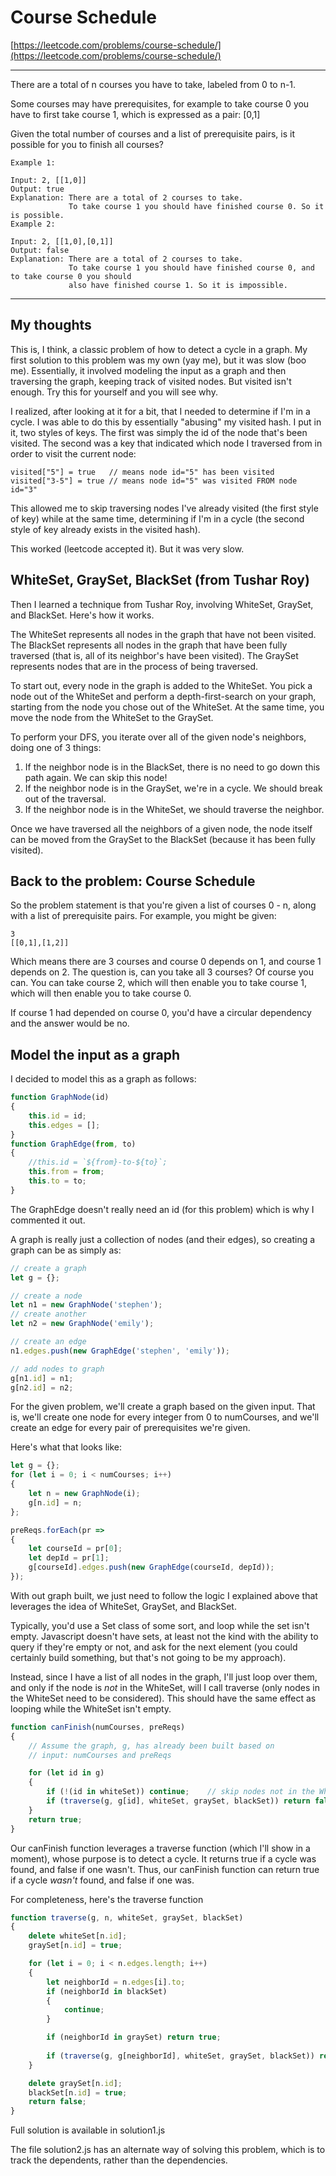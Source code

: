 # Course Schedule

[https://leetcode.com/problems/course-schedule/](https://leetcode.com/problems/course-schedule/)

---
There are a total of n courses you have to take, labeled from 0 to n-1.

Some courses may have prerequisites, for example to take course 0 you have to first take course 1, which is expressed as a pair: [0,1]

Given the total number of courses and a list of prerequisite pairs, is it possible for you to finish all courses?
```
Example 1:

Input: 2, [[1,0]] 
Output: true
Explanation: There are a total of 2 courses to take. 
             To take course 1 you should have finished course 0. So it is possible.
Example 2:

Input: 2, [[1,0],[0,1]]
Output: false
Explanation: There are a total of 2 courses to take. 
             To take course 1 you should have finished course 0, and to take course 0 you should
             also have finished course 1. So it is impossible.
```
---

## My thoughts

This is, I think, a classic problem of how to detect a cycle in a graph.  My first solution to this problem was my own (yay me), but it was slow (boo me).  Essentially, it involved modeling the input as a graph and then traversing the graph, keeping track of visited nodes.  But visited isn't enough.  Try this for yourself and you will see why.

I realized, after looking at it for a bit, that I needed to determine if I'm in a cycle.  I was able to do this by essentially "abusing" my visited hash.  I put in it, two styles of keys.  The first was simply the id of the node that's been visited.  The second was a key that indicated which node I traversed from in order to visit the current node:

```
visited["5"] = true   // means node id="5" has been visited
visited["3-5"] = true // means node id="5" was visited FROM node id="3"
```

This allowed me to skip traversing nodes I've already visited (the first style of key) while at the same time, determining if I'm in a cycle (the second style of key already exists in the visited hash).

This worked (leetcode accepted it).  But it was very slow.

## WhiteSet, GraySet, BlackSet (from Tushar Roy)

Then I learned a technique from Tushar Roy, involving WhiteSet, GraySet, and BlackSet. Here's how it works.

The WhiteSet represents all nodes in the graph that have not been visited.  The BlackSet represents all nodes in the graph that have been fully traversed (that is, all of its neighbor's have been visited).  The GraySet represents nodes that are in the process of being traversed.

To start out, every node in the graph is added to the WhiteSet.  You pick a node out of the WhiteSet and perform a depth-first-search on your graph, starting from the node you chose out of the WhiteSet.  At the same time, you move the node from the WhiteSet to the GraySet.

To perform your DFS, you iterate over all of the given node's neighbors, doing one of 3 things:

1. If the neighbor node is in the BlackSet, there is no need to go down this path again. We can skip this node!
2. If the neighbor node is in the GraySet, we're in a cycle. We should break out of the traversal.
3. If the neighbor node is in the WhiteSet, we should traverse the neighbor.

Once we have traversed all the neighbors of a given node, the node itself can be moved from the GraySet to the BlackSet (because it has been fully visited).

## Back to the problem: Course Schedule

So the problem statement is that you're given a list of courses 0 - n, along with a list of prerequisite pairs.  For example, you might be given:

```
3
[[0,1],[1,2]]
```

Which means there are 3 courses and course 0 depends on 1, and course 1 depends on 2.  The question is, can you take all 3 courses?  Of course you can. You can take course 2, which will then enable you to take course 1, which will then enable you to take course 0.

If course 1 had depended on course 0, you'd have a circular dependency and the answer would be no.

## Model the input as a graph

I decided to model this as a graph as follows:

```javascript
function GraphNode(id)
{
    this.id = id;
    this.edges = [];
}
function GraphEdge(from, to)
{
    //this.id = `${from}-to-${to}`;
    this.from = from;
    this.to = to;        
}
```

The GraphEdge doesn't really need an id (for this problem) which is why I commented it out.

A graph is really just a collection of nodes (and their edges), so creating a graph can be as simply as:

```javascript
// create a graph
let g = {};

// create a node
let n1 = new GraphNode('stephen');
// create another
let n2 = new GraphNode('emily');

// create an edge
n1.edges.push(new GraphEdge('stephen', 'emily'));

// add nodes to graph
g[n1.id] = n1;
g[n2.id] = n2;
```

For the given problem, we'll create a graph based on the given input. That is, we'll create one node for every integer from 0 to numCourses, and we'll create an edge for every pair of prerequisites we're given.

Here's what that looks like:

```javascript
let g = {};
for (let i = 0; i < numCourses; i++)
{
	let n = new GraphNode(i);
	g[n.id] = n;
};

preReqs.forEach(pr =>
{
	let courseId = pr[0];
	let depId = pr[1];
	g[courseId].edges.push(new GraphEdge(courseId, depId));
});
```

With out graph built, we just need to follow the logic I explained above that leverages the idea of WhiteSet, GraySet, and BlackSet.

Typically, you'd use a Set class of some sort, and loop while the set isn't empty.  Javascript doesn't have sets, at least not the kind with the ability to query if they're empty or not, and ask for the next element (you could certainly build something, but that's not going to be my approach).

Instead, since I have a list of all nodes in the graph, I'll just loop over them, and only if the node is *not* in the WhiteSet, will I call traverse (only nodes in the WhiteSet need to be considered).  This should have the same effect as looping while the WhiteSet isn't empty.  

```javascript
function canFinish(numCourses, preReqs)
{
    // Assume the graph, g, has already been built based on
    // input: numCourses and preReqs

    for (let id in g)
    {
        if (!(id in whiteSet)) continue;	// skip nodes not in the WhiteSet
        if (traverse(g, g[id], whiteSet, graySet, blackSet)) return false;
    }
    return true;
}
```

Our canFinish function leverages a traverse function (which I'll show in a moment), whose purpose is to detect a cycle.  It returns true if a cycle was found, and false if one wasn't.  Thus, our canFinish function can return true if a cycle *wasn't* found, and false if one was.

For completeness, here's the traverse function

```javascript
function traverse(g, n, whiteSet, graySet, blackSet)
{
    delete whiteSet[n.id];
    graySet[n.id] = true;

    for (let i = 0; i < n.edges.length; i++)
    {
        let neighborId = n.edges[i].to;
        if (neighborId in blackSet)
        {
            continue;
        }

        if (neighborId in graySet) return true;
        
        if (traverse(g, g[neighborId], whiteSet, graySet, blackSet)) return true;
    }

    delete graySet[n.id];
    blackSet[n.id] = true;
    return false;
}
```

Full solution is available in solution1.js

The file solution2.js has an alternate way of solving this problem, which is to track the dependents, rather than the dependencies.